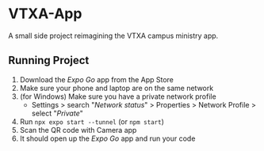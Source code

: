 # VTXA-App
A small side project reimagining the VTXA campus ministry app.

## Running Project
1. Download the *Expo Go* app from the App Store
2. Make sure your phone and laptop are on the same network
3. (for Windows) Make sure you have a private network profile
    - Settings > search "*Network status*" > Properties > Network Profile >
      select "*Private*"
4. Run `npx expo start --tunnel` (or `npm start`)
5. Scan the QR code with Camera app
6. It should open up the *Expo Go* app and run your code
